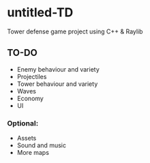 # untitled-TD
Tower defense game project using C++ &amp; Raylib

## TO-DO
- Enemy behaviour and variety
- Projectiles
- Tower behaviour and variety
- Waves
- Economy
- UI
### Optional:
- Assets
- Sound and music
- More maps
